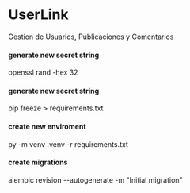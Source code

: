 # UserLink
Gestion de Usuarios, Publicaciones y Comentarios

#### generate new secret string
openssl rand -hex 32

#### generate new secret string
pip freeze > requirements.txt

#### create new enviroment
py -m venv .venv -r requirements.txt

#### create migrations
alembic revision --autogenerate -m "Initial migration"


